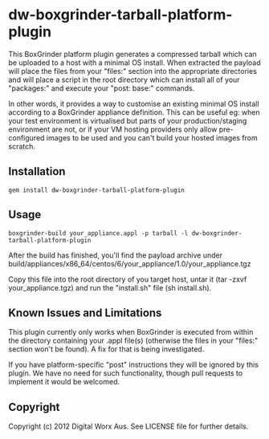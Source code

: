 # dw-boxgrinder-tarball-platform-plugin

This BoxGrinder platform plugin generates a compressed tarball which can be uploaded 
to a host with a minimal OS install. When extracted the payload will place the files
from your "files:" section into the appropriate directories and will place 
a script in the root directory which can install all of your "packages:" and
execute your "post: base:" commands. 

In other words, it provides a way to customise an existing minimal OS install 
according to a BoxGrinder appliance definition. This can be useful eg: when your 
test environment is virtualised but parts of your production/staging environment are not,
or if your VM hosting providers only allow pre-configured images to be used
and you can't build your hosted images from scratch.

## Installation

    gem install dw-boxgrinder-tarball-platform-plugin

## Usage

    boxgrinder-build your_appliance.appl -p tarball -l dw-boxgrinder-tarball-platform-plugin
    
After the build has finished, you'll find the payload archive under 
build/appliances/x86_64/centos/6/your_appliance/1.0/your_appliance.tgz

Copy this file into the root directory of you target host, untar it (tar -zxvf your_appliance.tgz)
and run the "install.sh" file (sh install.sh).

## Known Issues and Limitations

This plugin currently only works when BoxGrinder is executed from within the directory 
containing your .appl file(s) (otherwise the files in your "files:" section won't 
be found). A fix for that is being investigated.

If you have platform-specific "post" instructions they will be ignored by this plugin.
We have no need for such functionality, though pull requests to implement it would be welcomed.

## Copyright

Copyright (c) 2012 Digital Worx Aus. See LICENSE file for
further details.

